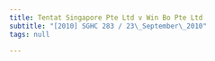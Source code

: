 ```yaml
---
title: Tentat Singapore Pte Ltd v Win Bo Pte Ltd
subtitle: "[2010] SGHC 283 / 23\_September\_2010"
tags: null

---
```


